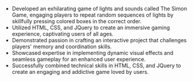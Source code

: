 - Developed an exhilarating game of lights and sounds called The Simon Game, engaging players to repeat random
sequences of lights by skillfully pressing colored boxes in the correct order.
- Utilized HTML, CSS, and JQuery to create an immersive gaming experience, captivating users of all ages.
- Demonstrated passion in crafting an interactive project that challenges players' memory and coordination skills.
- Showcased expertise in implementing dynamic visual effects and seamless gameplay for an enhanced user
experience.
- Successfully combined technical skills in HTML, CSS, and JQuery to create an engaging and addictive game
loved by users.
